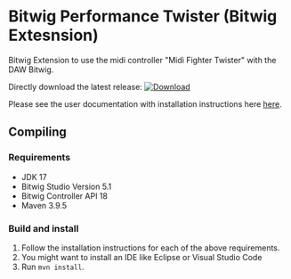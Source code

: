
# Bitwig Performance Twister (Bitwig Extesnsion) 
 Bitwig Extension to use the midi controller "Midi Fighter Twister" with the DAW Bitwig. 

Directly download the latest release: 
[![Download](https://img.shields.io/github/downloads/dozius/TwisterSister/total.svg)](https://github.com/markram71/Bitwig-Performance-Twister/releases/latest)

Please see the user documentation with installation instructions here [here](docs/README.md).


## Compiling

### Requirements

* JDK 17
* Bitwig Studio Version 5.1
* Bitwig Controller API 18
* Maven 3.9.5 


### Build and install

1. Follow the installation instructions for each of the above requirements.
2. You might want to install an IDE like Eclipse or Visual Studio Code
3. Run `mvn install`.

